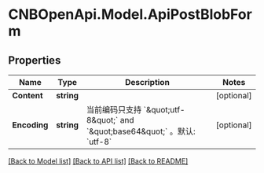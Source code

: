 # CNBOpenApi.Model.ApiPostBlobForm

## Properties

Name | Type | Description | Notes
------------ | ------------- | ------------- | -------------
**Content** | **string** |  | [optional] 
**Encoding** | **string** | 当前编码只支持 &#x60;\&quot;utf-8\&quot;&#x60; and &#x60;\&quot;base64\&quot;&#x60; 。默认: &#x60;utf-8&#x60; | [optional] 

[[Back to Model list]](../../README.md#documentation-for-models) [[Back to API list]](../../README.md#documentation-for-api-endpoints) [[Back to README]](../../README.md)

